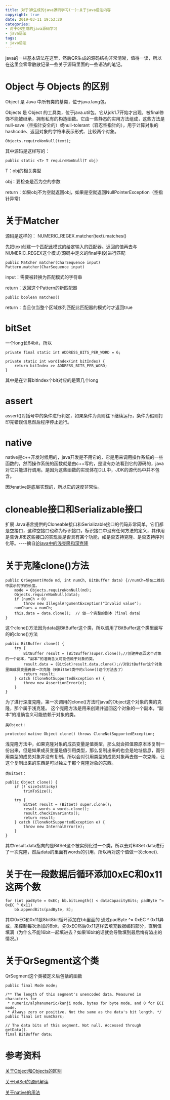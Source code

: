 ```yaml
---
title: 对于QR生成的java源码学习(一):关于java语法内容
copyright: true
date: 2019-03-11 19:53:20
categories:
- 对于QR生成的java源码学习
- java语法
tags:
- java语法
---
```


java的一些基本语法在这里，然后QR生成的源码结构非常清晰，值得一读，所以在这里会零零散散记录一些关于源码里面的一些语法的笔记。

<!--more-->

# Object 与 Objects 的区别

Object 是 Java 中所有类的基类，位于java.lang包。

Objects 是 Object 的工具类，位于java.util包。它从jdk1.7开始才出现，被final修饰不能被继承，拥有私有的构造函数。它由一些静态的实用方法组成，这些方法是null-save（空指针安全的）或null-tolerant（容忍空指针的），用于计算对象的hashcode、返回对象的字符串表示形式、比较两个对象。

    Objects.requireNonNull(text);
 
其中源码是这样写的：
    
    public static <T> T requireNonNull(T obj)

T：obj的相关类型

obj：要检查是否为空的参数

return：如果obj不为空就返回obj，如果是空就返回NullPointerException（空指针异常）

# 关于Matcher

源码是这样的：
    NUMERIC_REGEX.matcher(text).matches()
 
先把text创建一个匹配此模式的给定输入的匹配器。返回的值再去与NUMERIC_REGEX这个模式(源码中定义的final字段)进行匹配


    public Matcher matcher(CharSequence input)
    Pattern.matcher(CharSequence input)

input：需要被转换为匹配模式的字符串

return：返回这个Pattern的新匹配器

    public boolean matches()

return：当且仅当整个区域序列匹配此匹配器的模式时才返回true

# bitSet

一个long长64bit，所以

    private final static int ADDRESS_BITS_PER_WORD = 6;
    
    private static int wordIndex(int bitIndex) {
        return bitIndex >> ADDRESS_BITS_PER_WORD;
    }

其中是在计算bitIndex个bit对应的是第几个long

# assert

assert()对括号中的条件进行判定，如果条件为真则往下继续运行，条件为假则打印完错误信息然后程序停止运行。

# native

native是c++开发时候用的，java开发是不用它的，它是用来调用操作系统的一些函数的，然而操作系统的函数就是由c++写的，是没有办法看到它的源码的，java对它只能进行调用。是因为这些函数的实现体在DLL中，JDK的源代码中并不包含。

因为native是底层实现的，所以它的速度非常快。

# cloneable接口和Serializable接口

扩展
Java语言提供的Cloneable接口和Serializable接口的代码非常简单，它们都是空接口，这种空接口也称为标识接口，标识接口中没有任何方法的定义，其作用是告诉JRE这些接口的实现类是否具有某个功能，如是否支持克隆、是否支持序列化等。----摘自[论java中的浅克隆和深克隆](https://www.cnblogs.com/Qian123/p/5710533.html)

# 关于克隆clone()方法

	public QrSegment(Mode md, int numCh, BitBuffer data) {//numCh=想在二维码中展示的字的长度。
		mode = Objects.requireNonNull(md);
		Objects.requireNonNull(data);
		if (numCh < 0)
			throw new IllegalArgumentException("Invalid value");
		numChars = numCh;
		this.data = data.clone();  // 做一个完整的副本（final data）
	}

这个clone()方法因为data是BitBuffer这个类，所以调用了BitBuffer这个类里面写的的clone()方法

	public BitBuffer clone() {
		try {
			BitBuffer result = (BitBuffer)super.clone();//创建并返回这个对象的一个副本，“副本”的准确含义可能依赖于对象的类。
			result.data = (BitSet)result.data.clone();//对BitBuffer这个对象里面成员变量再做一次克隆（到BitSet类中的clone()这个方法去了）
			return result;
		} catch (CloneNotSupportedException e) {
			throw new AssertionError(e);
		}
	}

为了进行深度克隆，第一次调用的clone()方法时java的Object这个对象的类的克隆，那个属于浅克隆。
这个克隆方法是用来创建并返回这个对象的一个副本，“副本”的准确含义可能依赖于对象的类。

    类Object：

    protected native Object clone() throws CloneNotSupportedException;

浅克隆方法中，如果克隆对象的成员变量是值类型，那么就会把值原原本本复制一份出来，但是如果成员变量是值引用类型，那么复制出来的也会是地址信息，而引用类型的成员对象并没有复制。所以会对引用类型的成员对象再去做一次克隆，让这个复制出来的东西是可以独立于那个克隆对象的东西。

    类BitSet：

    public Object clone() {
        if (! sizeIsSticky)
            trimToSize();

        try {
            BitSet result = (BitSet) super.clone();
            result.words = words.clone();
            result.checkInvariants();
            return result;
        } catch (CloneNotSupportedException e) {
            throw new InternalError(e);
        }
    }

其中result.data指向的是BitSet这个被实例化过一个类，所以去对BitSet data进行了一次克隆，然后data的里面有words的引用，所以再对这个值做一次clone().

# 关于在一段数据后循环添加0xEC和0x11这两个数

	for (int padByte = 0xEC; bb.bitLength() < dataCapacityBits; padByte ^= 0xEC ^ 0x11)
		bb.appendBits(padByte, 8);

其中0xEC和0x11是8bit8bit循环添加在bb里面的
通过padByte ^= 0xEC ^ 0x11异或，来控制每次添加的8bit，先0xEC然后0x11这样去填充数据编码部分，直到值填满（为什么不能16bit一起填进去？如果16bit的话就会导致填到最后悔有溢出的情况。）


# 关于QrSegment这个类

QrSegment这个类被定义后包括的函数

	public final Mode mode;
	
	/** The length of this segment's unencoded data. Measured in characters for
	 * numeric/alphanumeric/kanji mode, bytes for byte mode, and 0 for ECI mode.
	 * Always zero or positive. Not the same as the data's bit length. */
	public final int numChars;
	
	// The data bits of this segment. Not null. Accessed through getData().
	final BitBuffer data;


# 参考资料

[关于Object和Objects的区别](https://www.cnblogs.com/quiet-snowy-day/p/6387321.html)

[关于bitSet的源码解读](https://www.jianshu.com/p/91d75bf588b8)

[关于native的用法](https://blog.csdn.net/youjianbo_han_87/article/details/2586375)